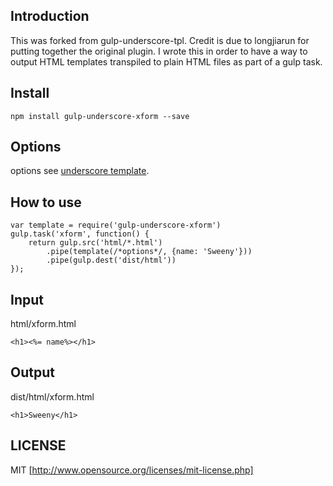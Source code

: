 ## Introduction

This was forked from gulp-underscore-tpl.  Credit is due to longjiarun for putting together the original plugin.
I wrote this in order to have a way to output HTML templates transpiled to plain HTML files as part of a gulp task.

## Install

```
npm install gulp-underscore-xform --save
```

## Options

options see [underscore template](http://underscorejs.org/#template).

## How to use

```
var template = require('gulp-underscore-xform')
gulp.task('xform', function() {
    return gulp.src('html/*.html')
        .pipe(template(/*options*/, {name: 'Sweeny'}))
        .pipe(gulp.dest('dist/html'))
});
```

## Input

html/xform.html

```
<h1><%= name%></h1>
```

## Output
dist/html/xform.html

```
<h1>Sweeny</h1>
```

## LICENSE
MIT [http://www.opensource.org/licenses/mit-license.php]